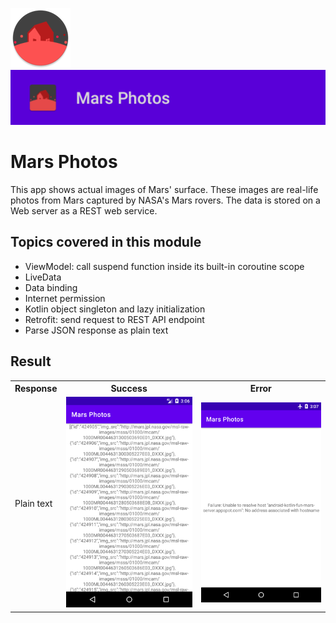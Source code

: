 ![ic_launcher_marsphotos](src/main/res/mipmap-xhdpi/ic_launcher_marsphotos_round.png?raw=true) ![ic_launcher_marsphotos](images/Screenshot_20220720_130751.png?raw=true)

# Mars Photos

This app shows actual images of Mars' surface. These images are real-life photos from Mars captured
by NASA's Mars rovers. The data is stored on a Web server as a REST web service.

## Topics covered in this module

- ViewModel: call suspend function inside its built-in coroutine scope
- LiveData
- Data binding
- Internet permission
- Kotlin object singleton and lazy initialization
- Retrofit: send request to REST API endpoint
- Parse JSON response as plain text

## Result

<table>
  <tr>
    <th>Response</th>
    <th>Success</th>
    <th>Error</th>
  </tr>
  <tr>
    <td>Plain text</td>
    <td><img src="images/Screenshot_20220720_150626.png?raw=true" /></td>
    <td><img src="images/Screenshot_20220720_150723.png?raw=true" /></td>
  </tr>
</table>
